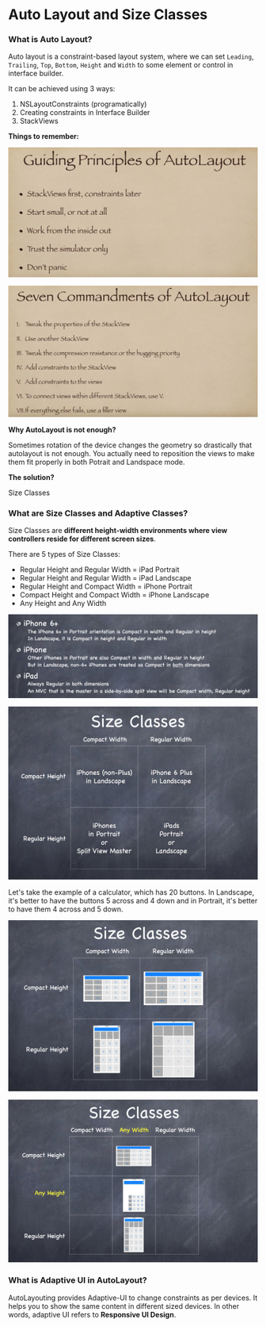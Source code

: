 # Auto Layout and Size Classes

### What is Auto Layout?

Auto layout is a constraint-based layout system, where we can set `Leading`, `Trailing`, `Top`, `Bottom`, `Height` and `Width` to some element or control in interface builder.

It can be achieved using 3 ways:

1. NSLayoutConstraints (programatically)
2. Creating constraints in Interface Builder
3. StackViews

**Things to remember:**

![](AutoLayout1.png)

![](AutoLayout2.png)

**Why AutoLayout is not enough?**

Sometimes rotation of the device changes the geometry so drastically that autolayout is not enough. You actually need to reposition the views to make them fit properly in both Potrait and Landspace mode.

**The solution?**

Size Classes

### What are Size Classes and Adaptive Classes?

Size Classes are **different height-width environments where view controllers reside for different screen sizes**.

There are 5 types of Size Classes:

 - Regular Height and Regular Width = iPad Portrait 
 - Regular Height and Regular Width = iPad Landscape
 - Regular Height and Compact Width = iPhone Portrait 
 - Compact Height and Compact Width = iPhone Landscape
 - Any Height and Any Width

![](SizeClass1.png)

![](SizeClass2.png)

Let's take the example of a calculator, which has 20 buttons.
In Landscape, it's better to have the buttons 5 across and 4 down and in Portrait, it's better to have them 4 across and 5 down.

![](SizeClass3.png)

![](SizeClass4.png)

### What is Adaptive UI in AutoLayout?

AutoLayouting provides Adaptive-UI to change constraints as per devices. It helps you to show the same content in different sized devices. In other words, adaptive UI refers to **Responsive UI Design**.